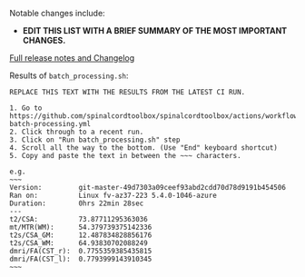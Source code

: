 Notable changes include:
  - **EDIT THIS LIST WITH A BRIEF SUMMARY OF THE MOST IMPORTANT CHANGES.**


[Full release notes and Changelog](https://github.com/spinalcordtoolbox/spinalcordtoolbox/blob/master/CHANGES.md)

Results of `batch_processing.sh`:

```
REPLACE THIS TEXT WITH THE RESULTS FROM THE LATEST CI RUN.

1. Go to https://github.com/spinalcordtoolbox/spinalcordtoolbox/actions/workflows/test-batch-processing.yml
2. Click through to a recent run.
3. Click on "Run batch_processing.sh" step
4. Scroll all the way to the bottom. (Use "End" keyboard shortcut)
5. Copy and paste the text in between the ~~~ characters.

e.g. 
~~~
Version:         git-master-49d7303a09ceef93abd2cdd70d78d9191b454506
Ran on:          Linux fv-az37-223 5.4.0-1046-azure
Duration:        0hrs 22min 28sec
---
t2/CSA:          73.87711295363036
mt/MTR(WM):      54.379739375142336
t2s/CSA_GM:      12.487834828856176
t2s/CSA_WM:      64.93830702088249
dmri/FA(CST_r):  0.7755359385435815
dmri/FA(CST_l):  0.7793999143910345
~~~
```